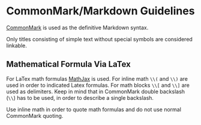 # CommonMark/Markdown Guidelines
[CommonMark](https://commonmark.org/) is used as the definitive Markdown syntax.

Only titles consisting of simple text without special symbols are considered
linkable.
## Mathematical Formula Via LaTex
For LaTex math formulas [MathJax](https://www.mathjax.org) is used.
For inline math `\\(` and `\\)` are used in order to indicated Latex formulas.
For math blocks `\\[` and `\\]` are used as delimiters.
Keep in mind that in CommonMark double backslash (`\\`) has to be used,
in order to describe a single backslash.

Use inline math in order to quote math formulas and do not use normal
CommonMark quoting.